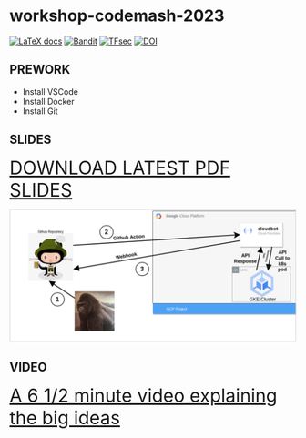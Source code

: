 # workshop-codemash-2023

 [![LaTeX docs](https://github.com/devsecfranklin/workshop-codemash-2023/actions/workflows/latex.yml/badge.svg)](https://github.com/devsecfranklin/workshop-codemash-2023/actions/workflows/latex.yml) [![Bandit](https://github.com/devsecfranklin/workshop-codemash-2023/actions/workflows/bandit.yml/badge.svg)](https://github.com/devsecfranklin/workshop-codemash-2023/actions/workflows/bandit.yml) [![TFsec](https://github.com/devsecfranklin/workshop-codemash-2023/actions/workflows/tfsec.yml/badge.svg)](https://github.com/devsecfranklin/workshop-codemash-2023/actions/workflows/tfsec.yml) [![DOI](https://zenodo.org/badge/544592682.svg)](https://zenodo.org/badge/latestdoi/544592682)

## PREWORK

* Install VSCode
* Install Docker
* Install Git

## SLIDES

<font size="6">[DOWNLOAD LATEST PDF SLIDES](https://github.com/devsecfranklin/workshop-codemash-2023/blob/develop/docs/slides/workshop-codemash-2023.pdf)</font>

![Block Diagram](https://github.com/devsecfranklin/workshop-codemash-2023/blob/main/docs/images/arch_diagrams-big-block.png)

## VIDEO

<font size="6">[A 6 1/2 minute video explaining the big ideas](https://www.youtube.com/watch?v=Wqn6GzwOJqs)</font>

